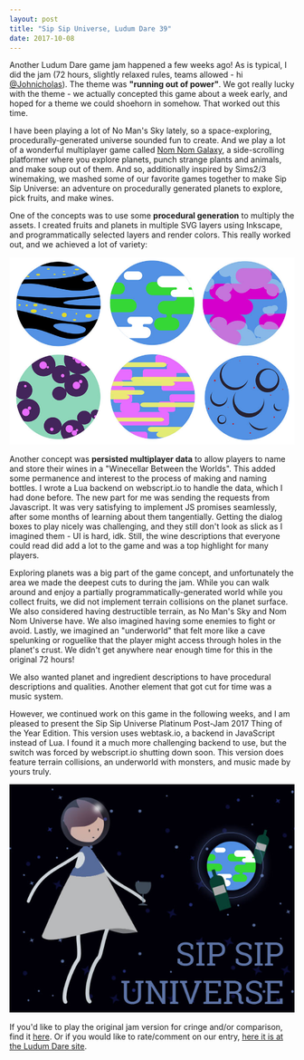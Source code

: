 ```yaml
---
layout: post
title: "Sip Sip Universe, Ludum Dare 39"
date: 2017-10-08
---
```


Another Ludum Dare game jam happened a few weeks ago! As is typical, I did the jam (72 hours, slightly relaxed rules, teams allowed - hi [@Johnicholas](https://twitter.com/Johnicholas)). The theme was **"running out of power"**. We got really lucky with the theme - we actually concepted this game about a week early, and hoped for a theme we could shoehorn in somehow. That worked out this time.

I have been playing a lot of No Man's Sky lately, so a space-exploring, procedurally-generated universe sounded fun to create. And we play a lot of a wonderful multiplayer game called [Nom Nom Galaxy](http://store.steampowered.com/app/226100/PixelJunk_Nom_Nom_Galaxy/), a side-scrolling platformer where you explore planets, punch strange plants and animals, and make soup out of them. And so, additionally inspired by Sims2/3 winemaking, we mashed some of our favorite games together to make Sip Sip Universe: an adventure on procedurally generated planets to explore, pick fruits, and make wines.

One of the concepts was to use some **procedural generation** to multiply the assets. I created fruits and planets in multiple SVG layers using Inkscape, and programmatically selected layers and render colors. This really worked out, and we achieved a lot of variety:

![planets](https://raw.githubusercontent.com/katieamazing/LD39/master/imgs/just_for_showoffs.jpg)

Another concept was **persisted multiplayer data** to allow players to name and store their wines in a "Winecellar Between the Worlds". This added some permanence and interest to the process of making and naming bottles. I wrote a Lua backend on webscript.io to handle the data, which I had done before. The new part for me was sending the requests from Javascript. It was very satisfying to implement JS promises seamlessly, after some months of learning about them tangentially. Getting the dialog boxes to play nicely was challenging, and they still don't look as slick as I imagined them - UI is hard, idk. Still, the wine descriptions that everyone could read did add a lot to the game and was a top highlight for many players.

Exploring planets was a big part of the game concept, and unfortunately the area we made the deepest cuts to during the jam. While you can walk around and enjoy a partially programmatically-generated world while you collect fruits, we did not implement terrain collisions on the planet surface. We also considered having destructible terrain, as No Man's Sky and Nom Nom Universe have. We also imagined having some enemies to fight or avoid. Lastly, we imagined an "underworld" that felt more like a cave spelunking or roguelike that the player might access through holes in the planet's crust. We didn't get anywhere near enough time for this in the original 72 hours!

We also wanted planet and ingredient descriptions to have procedural descriptions and qualities. Another element that got cut for time was a music system.

However, we continued work on this game in the following weeks, and I am pleased to present the Sip Sip Universe Platinum Post-Jam 2017 Thing of the Year Edition. This version uses webtask.io, a backend in JavaScript instead of Lua. I found it a much more challenging backend to use, but the switch was forced by webscript.io shutting down soon. This version does feature terrain collisions, an underworld with monsters, and music made by yours truly.

[![a hyperlinked image](https://raw.githubusercontent.com/katieamazing/katieamazing.github.io/master/img/splash.jpg)](http://katieamazing.com/games/Sip-Sip-Universe/)

If you'd like to play the original jam version for cringe and/or comparison, find it [here](http://katieamazing.com/games/LD39/index.html). Or if you would like to rate/comment on our entry, [here it is at the Ludum Dare site](https://ldjam.com/events/ludum-dare/39/sip-sip-universe).
